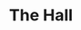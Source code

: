---
  title: The Hall
  description: A concourse for the body and mind
  latitude: -26.173687
  longitude: 28.075672
  cards:
    - poi-030-card-001.md
    - poi-030-card-002.md
    - poi-030-card-003.md
    - poi-030-card-004.md
    - poi-030-card-005.md
    - poi-030-card-006.md
    - poi-030-card-007.md
    - poi-030-card-008.md
  themes:
    - Koch Street
    - Alumni
    - Grounds and Buildings
    - Learning
    - Traditions and Innovations
---